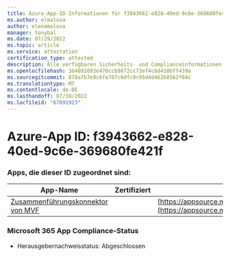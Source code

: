 ```yaml
---
title: Azure-App-ID-Informationen für f3943662-e828-40ed-9c6e-369680fe421f
ms.author: elmalova
author: elenamalova
manager: tonybal
ms.date: 07/29/2022
ms.topic: article
ms.service: attestation
certification_type: attested
description: Alle verfügbaren Sicherheits- und Complianceinformationen für f3943662-e828-40ed-9c6e-369680fe421f.
ms.openlocfilehash: 364891093e478ccb9872cc73ef4cbd410bff439a
ms.sourcegitcommit: 878a7b7e9c6fe787c6dfc9c95d4d46268562f84c
ms.translationtype: MT
ms.contentlocale: de-DE
ms.lasthandoff: 07/30/2022
ms.locfileid: "67091923"
---
```

# <a name="azure-app-id-f3943662-e828-40ed-9c6e-369680fe421f"></a>Azure-App ID: f3943662-e828-40ed-9c6e-369680fe421f


### <a name="apps-associated-with-this-id"></a>Apps, die dieser ID zugeordnet sind:
| **App-Name** | **Zertifiziert** | **Anzeigen in AppSource** |
|--------------|---------------|-----------------------|
| [Zusammenführungskonnektor von MVF](../forward/WA200001604.md) |  | [https://appsource.microsoft.com/product/office/WA200001604](https://appsource.microsoft.com/product/office/WA200001604) |

### <a name="microsoft-365-app-compliance-status"></a>Microsoft 365 App Compliance-Status
- Herausgebernachweisstatus: Abgeschlossen
